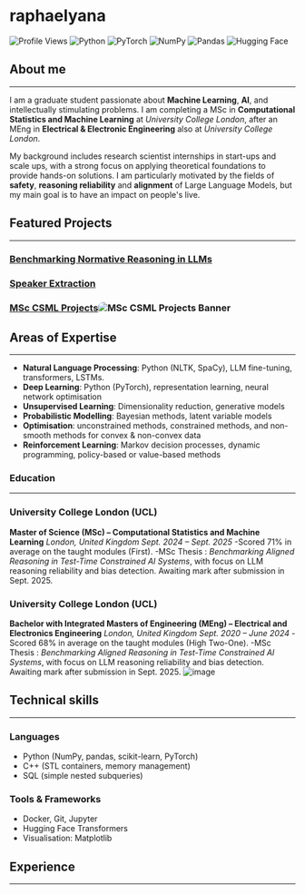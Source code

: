 # raphaelyana
![Profile Views](https://komarev.com/ghpvc/?username=raphaelyana&color=blue&style=flat-square) ![Python](https://img.shields.io/badge/Python-3776AB?style=flat-square&logo=python&logoColor=white)  ![PyTorch](https://img.shields.io/badge/PyTorch-EE4C2C?style=flat-square&logo=pytorch&logoColor=white)  ![NumPy](https://img.shields.io/badge/NumPy-013243?style=flat-square&logo=numpy&logoColor=white)  ![Pandas](https://img.shields.io/badge/Pandas-150458?style=flat-square&logo=pandas&logoColor=white)  ![Hugging Face](https://img.shields.io/badge/HuggingFace-FFD21E?style=flat-square&logo=huggingface&logoColor=black)  

## About me
---
I am a graduate student passionate about **Machine Learning**, **AI**, and intellectually stimulating problems. 
I am completing a MSc in **Computational Statistics and Machine Learning** at *University College London*, after an MEng in **Electrical & Electronic Engineering** also at *University College London*. 

My background includes research scientist internships in start-ups and scale ups, with a strong focus on applying theoretical foundations to provide hands-on solutions. I am particularly motivated by the fields of **safety**, **reasoning reliability** and **alignment** of Large Language Models, but my main goal is to have an impact on people's live.


## Featured Projects
---

### [Benchmarking Normative Reasoning in LLMs](https://github.com/raphaelyana/normative_reasoning_and_stereotypes)

### [Speaker Extraction](https://github.com/raphaelyana/speaker_extraction)

### [MSc CSML Projects](https://github.com/raphaelyana/csml-portfolio)<img src="https://github.com/user-attachments/assets/5b60e675-b3d0-4060-9bd9-7c0eb4836050" alt="MSc CSML Projects Banner" style="max-width:60%; border-radius:8px;" />


## Areas of Expertise
---
- **Natural Language Processing**: Python (NLTK, SpaCy), LLM fine-tuning, transformers, LSTMs.
- **Deep Learning**: Python (PyTorch), representation learning, neural network optimisation
- **Unsupervised Learning**: Dimensionality reduction, generative models
- **Probabilistic Modelling**: Bayesian methods, latent variable models
- **Optimisation**: unconstrained methods, constrained methods, and non-smooth methods for convex & non-convex data
- **Reinforcement Learning**: Markov decision processes, dynamic programming, policy-based or value-based methods

### Education
---
### University College London (UCL)

**Master of Science (MSc) – Computational Statistics and Machine Learning**
*London, United Kingdom*
*Sept. 2024 – Sept. 2025* 
-Scored 71% in average on the taught modules (First). 
-MSc Thesis : *Benchmarking Aligned Reasoning in Test-Time Constrained AI Systems*, with focus on LLM reasoning reliability and bias detection. Awaiting mark after submission in Sept. 2025.

### University College London (UCL)

**Bachelor with Integrated Masters of Engineering (MEng) – Electrical and Electronics Engineering**
*London, United Kingdom*
*Sept. 2020 – June 2024* 
-Scored 68% in average on the taught modules (High Two-One). 
-MSc Thesis : *Benchmarking Aligned Reasoning in Test-Time Constrained AI Systems*, with focus on LLM reasoning reliability and bias detection. Awaiting mark after submission in Sept. 2025.
<img style="max-width:100%;" alt="image" src="https://github.com/user-attachments/assets/491155dc-4f15-4156-b296-148a7e0179df" />

## Technical skills
---
### Languages
- Python (NumPy, pandas, scikit-learn, PyTorch)
- C++ (STL containers, memory management)
- SQL (simple nested subqueries)

### Tools & Frameworks
- Docker, Git, Jupyter
- Hugging Face Transformers
- Visualisation: Matplotlib

## Experience
---


<!-- ## I am currently learning 
--- -->



<!-- ## Fun Facts
---
- I always feel bad for not taking some modules, because there are too many choices at univerisity. So I ask my friends to send me all the lecture slides and courseworks materials, and do them on my own in my additional time.
--- -->

<!--
**raphaelyana/raphaelyana** is a ✨ _special_ ✨ repository because its `README.md` (this file) appears on your GitHub profile.

Here are some ideas to get you started:

- 🔭 I’m currently working on ...
- 🌱 I’m currently learning ...
- 👯 I’m looking to collaborate on ...
- 🤔 I’m looking for help with ...
- 💬 Ask me about ...
- 📫 How to reach me: ...
- 😄 Pronouns: ...
- ⚡ Fun fact: ...
-->
